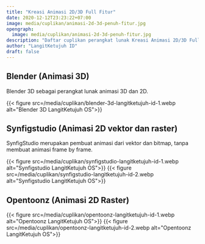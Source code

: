 ```yaml
---
title: "Kreasi Animasi 2D/3D Full Fitur"
date: 2020-12-12T23:23:22+07:00
image: media/cuplikan/animasi-2d-3d-penuh-fitur.jpg
opengraph:
  image: media/cuplikan/animasi-2d-3d-penuh-fitur.jpg
description: "Daftar cuplikan perangkat lunak Kreasi Animasi 2D/3D Full Fitur di LangitKetujuh OS"
author: "LangitKetujuh ID"
draft: false
---
```


## Blender (Animasi 3D)

Blender 3D sebagai perangkat lunak animasi 3D dan 2D.

{{< figure src=/media/cuplikan/blender-3d-langitketujuh-id-1.webp alt="Blender 3D LangitKetujuh OS">}}

## Synfigstudio (Animasi 2D vektor dan raster)

SynfigStudio merupakan pembuat animasi dari vektor dan bitmap, tanpa membuat animasi frame by frame.

{{< figure src=/media/cuplikan/synfigstudio-langitketujuh-id-1.webp alt="Synfigstudio LangitKetujuh OS">}}
{{< figure src=/media/cuplikan/synfigstudio-langitketujuh-id-2.webp alt="Synfigstudio LangitKetujuh OS">}}

## Opentoonz (Animasi 2D Raster)

{{< figure src=/media/cuplikan/opentoonz-langitketujuh-id-1.webp alt="Opentoonz LangitKetujuh OS">}}
{{< figure src=/media/cuplikan/opentoonz-langitketujuh-id-2.webp alt="Opentoonz LangitKetujuh OS">}}
